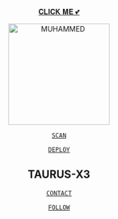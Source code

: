 <div align="center">

[𝐂𝐋𝐈𝐂𝐊 𝐌𝐄 💕](https://github.com/muhammed-usrbot)






<div align="center">
<a href="https://github.com/muhammed-usrbot"><img src="https://c.tenor.com/bVm05NUoyF0AAAAC/bokuno-hero-academia-izuku.gif" alt="MUHAMMED"width="200" />
<div align=center>

[`SCAN`](https://replit.com/@muhammed-usrbo1/TAURUS-X3)


[`DEPLOY`](https://dashboard.heroku.com/new?button-url=https://github.com/muhammed-usrbot/taurus-x3&template=https://github.com/muhammed-usrbot/taurus-x3.git)

## TAURUS-X3

<div align=center>

[`CONTACT`](http://wa.me/918157849715)


[`FOLLOW`](http://www.instagram.com/taurus.efx)
